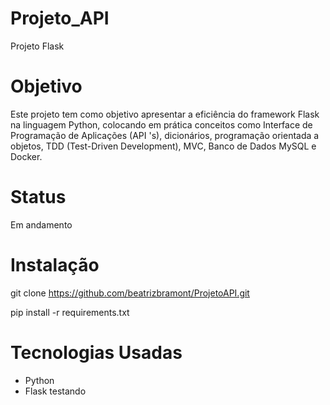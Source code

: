 # Projeto_API

Projeto Flask

# Objetivo

Este projeto tem como objetivo apresentar a eficiência do framework Flask na linguagem Python, colocando em prática conceitos como Interface de Programação de Aplicações (API 's), dicionários, programação orientada a objetos, TDD (Test-Driven Development), MVC, Banco de Dados MySQL e Docker.

# Status

Em andamento

# Instalação

git clone https://github.com/beatrizbramont/ProjetoAPI.git

pip install -r requirements.txt

# Tecnologias Usadas

- Python
- Flask
testando
